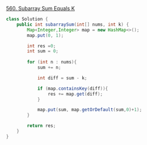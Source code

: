 [560. Subarray Sum Equals K](https://leetcode.com/problems/subarray-sum-equals-k/)

```java
class Solution {
    public int subarraySum(int[] nums, int k) {
        Map<Integer,Integer> map = new HashMap<>();
        map.put(0, 1);

        int res =0;
        int sum = 0;
        
        for (int n : nums){
            sum += n;

            int diff = sum - k;

            if (map.containsKey(diff)){
                res += map.get(diff);
            }

            map.put(sum, map.getOrDefault(sum,0)+1);
        }

        return res;
    }
}
```